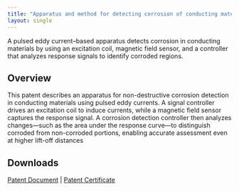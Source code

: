 ```yaml
---
title: "Apparatus and method for detecting corrosion of conducting material based on pulsed eddy current"
layout: single
---
```

A pulsed eddy current–based apparatus detects corrosion in conducting materials by using an excitation coil, magnetic field sensor, and a controller that analyzes response signals to identify corroded regions.

## Overview
This patent describes an apparatus for non-destructive corrosion detection in conducting materials using pulsed eddy currents. A signal controller drives an excitation coil to induce currents, while a magnetic field sensor captures the response signal. A corrosion detection controller then analyzes changes—such as the area under the response curve—to distinguish corroded from non-corroded portions, enabling accurate assessment even at higher lift-off distances


## Downloads
[Patent Document](/files/patents/documents/485364_document.pdf)
|
[Patent Certificate](/files/patents/certificates/485364_certificate.pdf)
